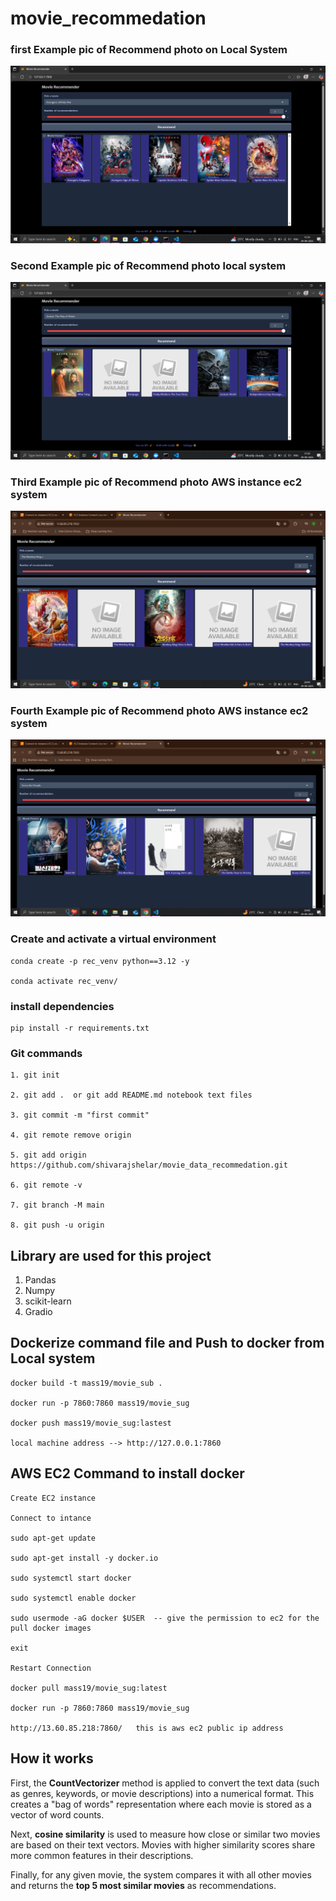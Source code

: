 # movie_recommedation 

### first Example pic of Recommend photo on Local System
![Movie Recommender Screenshot](images/demo4.png)

### Second Example pic of Recommend photo local system
![Movie Recommender Screenshot](images/demo6.png)

### Third Example pic of Recommend photo AWS instance ec2 system 
![Movie Recommender Screenshot](images/demo8.png)

### Fourth Example pic of Recommend photo AWS instance ec2 system 
![Movie Recommender Screenshot](images/demo7.png)



### Create and activate a virtual environment
```
conda create -p rec_venv python==3.12 -y

conda activate rec_venv/

```
### install dependencies
```
pip install -r requirements.txt

```
### Git commands

```
1. git init

2. git add .  or git add README.md notebook text files

3. git commit -m "first commit"

4. git remote remove origin

5. git add origin https://github.com/shivarajshelar/movie_data_recommedation.git

6. git remote -v

7. git branch -M main

8. git push -u origin

```
## Library are used for this project

1. Pandas
2. Numpy
3. scikit-learn
4. Gradio

##  Dockerize command file and Push to docker from Local system
```
docker build -t mass19/movie_sub .

docker run -p 7860:7860 mass19/movie_sug

docker push mass19/movie_sug:lastest

local machine address --> http://127.0.0.1:7860

```

## AWS EC2 Command to install docker 

```
Create EC2 instance 

Connect to intance

sudo apt-get update 

sudo apt-get install -y docker.io

sudo systemctl start docker 

sudo systemctl enable docker 

sudo usermode -aG docker $USER  -- give the permission to ec2 for the pull docker images

exit

Restart Connection

docker pull mass19/movie_sug:latest

docker run -p 7860:7860 mass19/movie_sug

http://13.60.85.218:7860/   this is aws ec2 public ip address

```

## How it works

First, the **CountVectorizer** method is applied to convert the text data (such as genres, keywords, or movie descriptions) into a numerical format. This creates a "bag of words" representation where each movie is stored as a vector of word counts.  

Next, **cosine similarity** is used to measure how close or similar two movies are based on their text vectors. Movies with higher similarity scores share more common features in their descriptions.  

Finally, for any given movie, the system compares it with all other movies and returns the **top 5 most similar movies** as recommendations.

